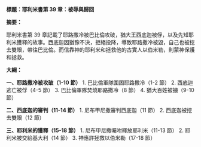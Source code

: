 **標題：耶利米書第 39 章：被辱與歸回**

**摘要：**

耶利米書第 39 章記載了耶路撒冷被巴比倫攻破，猶大王西底迦被俘，以及先知耶利米獲釋的故事。西底迦因猶豫不決，拒絕投降，導致耶路撒冷被毀，自己也被挖去雙眼，帶往巴比倫。而信靠神的耶利米和拯救他的古實人以伯米勒，則蒙神保護和拯救。

**大綱：**

**一、耶路撒冷被攻破（1-10 節）**
    1. 巴比倫軍隊圍困耶路撒冷（1-2 節）
    2. 西底迦逃亡被俘（4-5 節）
    3. 巴比倫軍隊焚燒耶路撒冷（8 節）
    4. 猶大百姓被擄（9-10 節）

**二、西底迦的審判（11-14 節）**
    1. 尼布甲尼撒審判西底迦（11 節）
    2. 西底迦被挖去雙眼（12 節）

**三、耶利米的獲釋（15-18 節）**
    1. 尼布甲尼撒囑咐釋放耶利米（11-13 節）
    2. 耶利米被交給基大利（14 節）
    3. 神應許拯救以伯米勒（17-18 節）